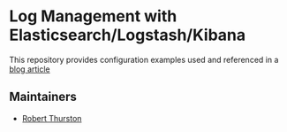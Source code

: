 # Log Management with Elasticsearch/Logstash/Kibana

This repository provides configuration examples used and referenced in a [blog article](https://www.redoubt.io)

## Maintainers

- [Robert Thurston](rdt@redoubt.io)